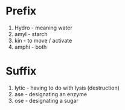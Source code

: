 # Prefix
1. Hydro - meaning water
2. amyl - starch
3. kin - to move / activate
4. amphi - both

# Suffix
1. lytic - having to do with lysis (destruction)
2. ase - designating an enzyme
3. ose - designating a sugar
